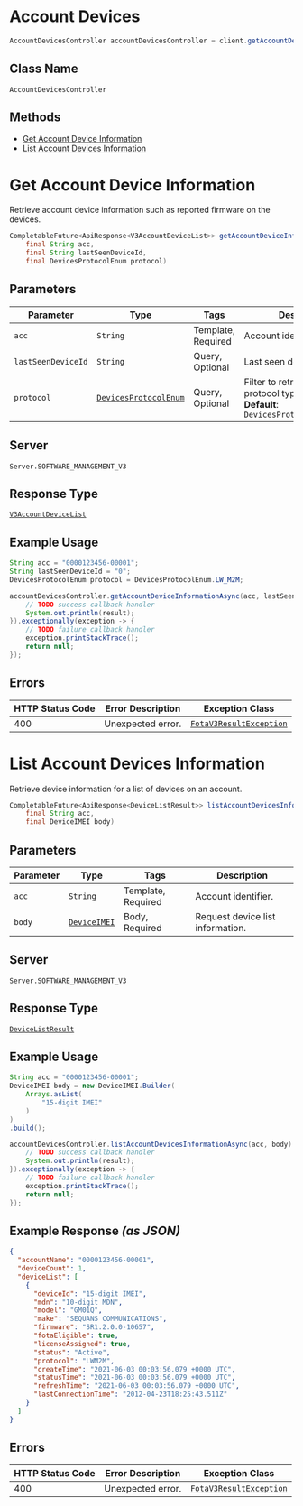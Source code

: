 # Account Devices

```java
AccountDevicesController accountDevicesController = client.getAccountDevicesController();
```

## Class Name

`AccountDevicesController`

## Methods

* [Get Account Device Information](../../doc/controllers/account-devices.md#get-account-device-information)
* [List Account Devices Information](../../doc/controllers/account-devices.md#list-account-devices-information)


# Get Account Device Information

Retrieve account device information such as reported firmware on the devices.

```java
CompletableFuture<ApiResponse<V3AccountDeviceList>> getAccountDeviceInformationAsync(
    final String acc,
    final String lastSeenDeviceId,
    final DevicesProtocolEnum protocol)
```

## Parameters

| Parameter | Type | Tags | Description |
|  --- | --- | --- | --- |
| `acc` | `String` | Template, Required | Account identifier. |
| `lastSeenDeviceId` | `String` | Query, Optional | Last seen device identifier. |
| `protocol` | [`DevicesProtocolEnum`](../../doc/models/devices-protocol-enum.md) | Query, Optional | Filter to retrieve a specific protocol type used.<br>**Default**: `DevicesProtocolEnum.LW_M2M` |

## Server

`Server.SOFTWARE_MANAGEMENT_V3`

## Response Type

[`V3AccountDeviceList`](../../doc/models/v3-account-device-list.md)

## Example Usage

```java
String acc = "0000123456-00001";
String lastSeenDeviceId = "0";
DevicesProtocolEnum protocol = DevicesProtocolEnum.LW_M2M;

accountDevicesController.getAccountDeviceInformationAsync(acc, lastSeenDeviceId, protocol).thenAccept(result -> {
    // TODO success callback handler
    System.out.println(result);
}).exceptionally(exception -> {
    // TODO failure callback handler
    exception.printStackTrace();
    return null;
});
```

## Errors

| HTTP Status Code | Error Description | Exception Class |
|  --- | --- | --- |
| 400 | Unexpected error. | [`FotaV3ResultException`](../../doc/models/fota-v3-result-exception.md) |


# List Account Devices Information

Retrieve device information for a list of devices on an account.

```java
CompletableFuture<ApiResponse<DeviceListResult>> listAccountDevicesInformationAsync(
    final String acc,
    final DeviceIMEI body)
```

## Parameters

| Parameter | Type | Tags | Description |
|  --- | --- | --- | --- |
| `acc` | `String` | Template, Required | Account identifier. |
| `body` | [`DeviceIMEI`](../../doc/models/device-imei.md) | Body, Required | Request device list information. |

## Server

`Server.SOFTWARE_MANAGEMENT_V3`

## Response Type

[`DeviceListResult`](../../doc/models/device-list-result.md)

## Example Usage

```java
String acc = "0000123456-00001";
DeviceIMEI body = new DeviceIMEI.Builder(
    Arrays.asList(
        "15-digit IMEI"
    )
)
.build();

accountDevicesController.listAccountDevicesInformationAsync(acc, body).thenAccept(result -> {
    // TODO success callback handler
    System.out.println(result);
}).exceptionally(exception -> {
    // TODO failure callback handler
    exception.printStackTrace();
    return null;
});
```

## Example Response *(as JSON)*

```json
{
  "accountName": "0000123456-00001",
  "deviceCount": 1,
  "deviceList": [
    {
      "deviceId": "15-digit IMEI",
      "mdn": "10-digit MDN",
      "model": "GM01Q",
      "make": "SEQUANS COMMUNICATIONS",
      "firmware": "SR1.2.0.0-10657",
      "fotaEligible": true,
      "licenseAssigned": true,
      "status": "Active",
      "protocol": "LWM2M",
      "createTime": "2021-06-03 00:03:56.079 +0000 UTC",
      "statusTime": "2021-06-03 00:03:56.079 +0000 UTC",
      "refreshTime": "2021-06-03 00:03:56.079 +0000 UTC",
      "lastConnectionTime": "2012-04-23T18:25:43.511Z"
    }
  ]
}
```

## Errors

| HTTP Status Code | Error Description | Exception Class |
|  --- | --- | --- |
| 400 | Unexpected error. | [`FotaV3ResultException`](../../doc/models/fota-v3-result-exception.md) |

